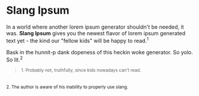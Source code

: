 # Slang Ipsum

In a world where another lorem ipsum generator shouldn't be needed, it was. **Slang Ipsum** gives you the newest flavor of lorem ipsum generated text yet - the kind our "fellow kids" will be happy to read.<sup>1</sup>

Bask in the hunnit-p dank dopeness of this heckin woke generator. So yolo. So lit.<sup>2</sup>



> <sup>1. Probably not, truthfully, since kids nowadays can't read.</sup>
  <br />
  <sup>2. The author is aware of his inability to properly use slang.</sup>
